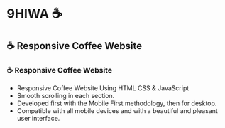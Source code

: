 # 9HIWA ☕ 
## ☕ Responsive Coffee Website
### ☕ Responsive Coffee Website

- Responsive Coffee Website Using HTML CSS & JavaScript
- Smooth scrolling in each section.
- Developed first with the Mobile First methodology, then for desktop.
- Compatible with all mobile devices and with a beautiful and pleasant user interface.
